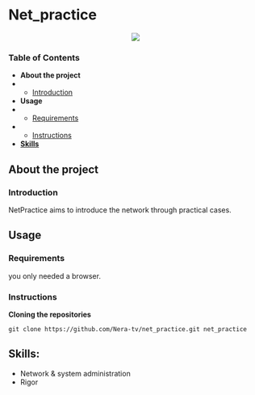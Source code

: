 

# Net_practice

<p align="center">
   <img src="https://github.com/Neress-dono/pictures/blob/1f217533e6234e48db1d4e199d458c46b9fb77e8/commun-core_42/net_practice/Screen%20Shot%202022-03-02%20at%204.17.55%20PM.png">   
</p>

### Table of Contents
* **About the project**
* * [Introduction](#introduction)
* **Usage**
* * [Requirements](#requirements)
* * [Instructions](#instructions)
* [**Skills**](#skills)


## About the project

### Introduction

NetPractice aims to introduce the network through practical cases.

## Usage

### Requirements

you only needed a browser.

### Instructions

**Cloning the repositories**

```shell
git clone https://github.com/Nera-tv/net_practice.git net_practice
```

## Skills:

- Network & system administration  
- Rigor
